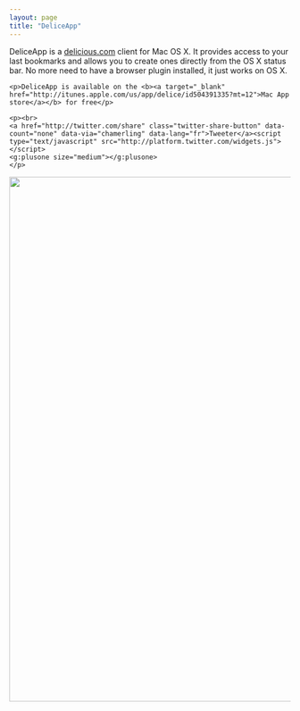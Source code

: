```yaml
---
layout: page
title: "DeliceApp"
---
```

				
<div class="well">
	<p>DeliceApp is a <a href="http://delicious.com">delicious.com</a> client for Mac OS X. It provides access to your last bookmarks and allows you to create ones directly from the OS X status bar. No more need to have a browser plugin installed, it just works on OS X.</p>
	
	<p>DeliceApp is available on the <b><a target="_blank" href="http://itunes.apple.com/us/app/delice/id504391335?mt=12">Mac App store</a></b> for free</p>
	
	<p><br>
	<a href="http://twitter.com/share" class="twitter-share-button" data-count="none" data-via="chamerling" data-lang="fr">Tweeter</a><script type="text/javascript" src="http://platform.twitter.com/widgets.js"></script>
	<g:plusone size="medium"></g:plusone>
	</p>
</div>

<img src="http://f.cl.ly/items/1p213k1s0y2e180K1e2N/deliceapp.png" width="940"/>